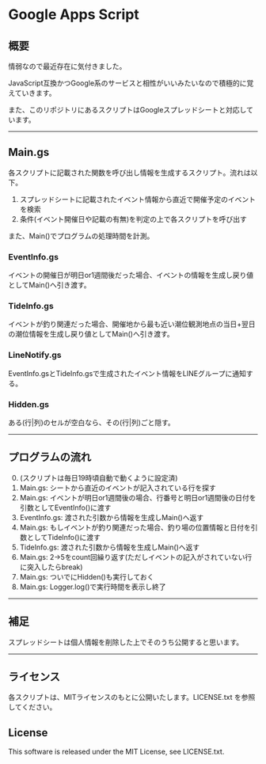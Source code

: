 # Google Apps Script

## 概要
情弱なので最近存在に気付きました。

JavaScript互換かつGoogle系のサービスと相性がいいみたいなので積極的に覚えていきます。

また、このリポジトリにあるスクリプトはGoogleスプレッドシートと対応しています。

-----

## Main.gs

各スクリプトに記載された関数を呼び出し情報を生成するスクリプト。流れは以下。

1. スプレッドシートに記載されたイベント情報から直近で開催予定のイベントを検索
2. 条件(イベント開催日や記載の有無)を判定の上で各スクリプトを呼び出す

また、Main()でプログラムの処理時間を計測。

### EventInfo.gs
イベントの開催日が明日or1週間後だった場合、イベントの情報を生成し戻り値としてMain()へ引き渡す。

### TideInfo.gs
イベントが釣り関連だった場合、開催地から最も近い潮位観測地点の当日+翌日の潮位情報を生成し戻り値としてMain()へ引き渡す。

### LineNotify.gs
EventInfo.gsとTideInfo.gsで生成されたイベント情報をLINEグループに通知する。

### Hidden.gs
ある(行|列)のセルが空白なら、その(行|列)ごと隠す。

-----

## プログラムの流れ

0. (スクリプトは毎日19時頃自動で動くように設定済)
1. Main.gs: シートから直近のイベントが記入されている行を探す
2. Main.gs: イベントが明日or1週間後の場合、行番号と明日or1週間後の日付を引数としてEventInfo()に渡す
3. EventInfo.gs: 渡された引数から情報を生成しMain()へ返す
4. Main.gs: もしイベントが釣り関連だった場合、釣り場の位置情報と日付を引数としてTideInfo()に渡す
5. TideInfo.gs: 渡された引数から情報を生成しMain()へ返す
6. Main.gs: 2->5をcount回繰り返す(ただしイベントの記入がされていない行に突入したらbreak)
7. Main.gs: ついでにHidden()も実行しておく
8. Main.gs: Logger.log()で実行時間を表示し終了

-----

## 補足
スプレッドシートは個人情報を削除した上でそのうち公開すると思います。

-----

## ライセンス

各スクリプトは、MITライセンスのもとに公開いたします。LICENSE.txt を参照してください。

## License

This software is released under the MIT License, see LICENSE.txt.
